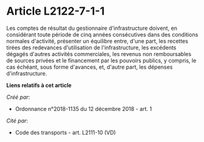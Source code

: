 # Article L2122-7-1-1

Les comptes de résultat du gestionnaire d'infrastructure doivent, en considérant toute période de cinq années consécutives
dans des conditions normales d'activité, présenter un équilibre entre, d'une part, les recettes tirées des redevances
d'utilisation de l'infrastructure, les excédents dégagés d'autres activités commerciales, les revenus non remboursables de
sources privées et le financement par les pouvoirs publics, y compris, le cas échéant, sous forme d'avances, et, d'autre
part, les dépenses d'infrastructure.

**Liens relatifs à cet article**

_Créé par_:

  - Ordonnance n°2018-1135 du 12 décembre 2018 - art. 1

_Cité par_:

  - Code des transports - art. L2111-10 (VD)
